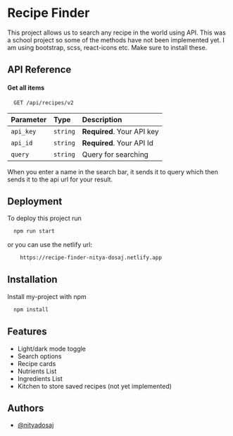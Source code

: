 
# Recipe Finder

This project allows us to search any recipe in the world using API. This was a school project so some of the methods have not been implemented yet.
I am using bootstrap, scss, react-icons etc. Make sure to install these.


## API Reference

#### Get all items

```http
  GET /api/recipes/v2
```

| Parameter | Type     | Description                |
| :-------- | :------- | :------------------------- |
| `api_key` | `string` | **Required**. Your API key |
| `api_id`  | `string` | **Required**. Your API Id  |
| `query `  | `string` | Query for searching        |

When you enter a name in the search bar, it sends it to query which then sends it to the api url for your result.



## Deployment

To deploy this project run

```bash
  npm run start
```
or you can use the netlify url:
```bash
    https://recipe-finder-nitya-dosaj.netlify.app
```





## Installation

Install my-project with npm

```bash
  npm install 
```
## Features

- Light/dark mode toggle
- Search options
- Recipe cards
- Nutrients List
- Ingredients List
- Kitchen to store saved recipes (not yet implemented)


## Authors

- [@nityadosaj](https://www.github.com/nityadosaj)

